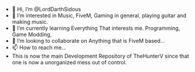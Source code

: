 - 👋 Hi, I’m @LordDarthSidous
- 👀 I’m interested in Music, FiveM, Gaming in general, playing guitar and making music.
- 🌱 I’m currently learning Everything That interests me. Programming, Game Modding, 
- 💞️ I’m looking to collaborate on Anything that is FiveM based...
- 📫 How to reach me...
- This is now the main Development Repository of TheHunterV since that one is now a unorganized mess out of control.

<!---
LordDarthSidous/LordDarthSidous is a ✨ special ✨ repository because its `README.md` (this file) appears on your GitHub profile.
You can click the Preview link to take a look at your changes.
--->
